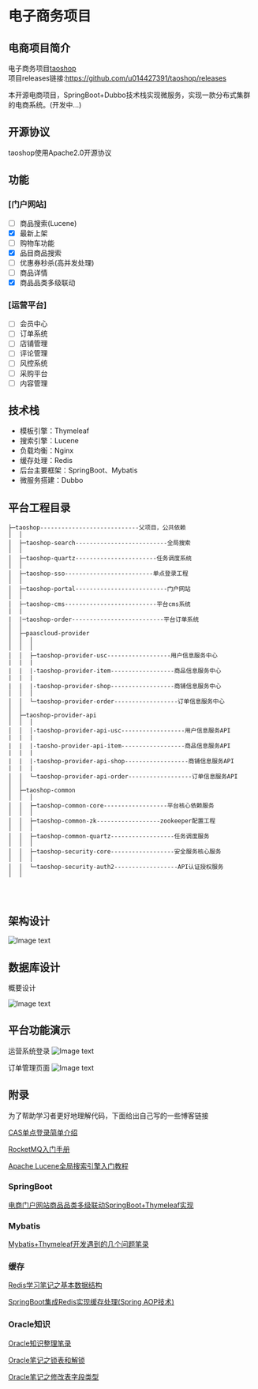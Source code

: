 # 电子商务项目
## 电商项目简介
电子商务项目[taoshop](https://github.com/u014427391/taoshop)</br>
项目releases链接:https://github.com/u014427391/taoshop/releases

本开源电商项目，SpringBoot+Dubbo技术栈实现微服务，实现一款分布式集群的电商系统。(开发中...)

## 开源协议
taoshop使用Apache2.0开源协议

## 功能
### [门户网站]
- [ ] 商品搜索(Lucene)
- [x] 最新上架
- [ ] 购物车功能
- [x] 品目商品搜索
- [ ] 优惠券秒杀(高并发处理)
- [ ] 商品详情
- [x] 商品品类多级联动

### [运营平台]
- [ ] 会员中心
- [ ] 订单系统
- [ ] 店铺管理
- [ ] 评论管理
- [ ] 风控系统
- [ ] 采购平台
- [ ] 内容管理

## 技术栈
* 模板引擎：Thymeleaf
* 搜索引擎：Lucene
* 负载均衡：Nginx
* 缓存处理：Redis
* 后台主要框架：SpringBoot、Mybatis
* 微服务搭建：Dubbo
## 平台工程目录


```
├─taoshop----------------------------父项目，公共依赖
│  │
│  ├─taoshop-search--------------------------全局搜索
│  │
│  ├─taoshop-quartz-----------------------任务调度系统
│  │
│  ├─taoshop-sso-------------------------单点登录工程
│  │
│  ├─taoshop-portal--------------------------门户网站
│  │
│  ├─taoshop-cms--------------------------平台cms系统
|  |
|  |─taoshop-order--------------------------平台订单系统
│  │
│  ├─paascloud-provider
│  │  │
│  │  │
│  │  ├─taoshop-provider-usc------------------用户信息服务中心
|  |  |
|  |  |-taoshop-provider-item------------------商品信息服务中心
|  |  |
|  |  |-taoshop-provider-shop------------------商铺信息服务中心
│  │  │
│  │  └─taoshop-provider-order------------------订单信息服务中心
│  │
│  ├─taoshop-provider-api
│  │  │
│  │  │-taoshop-provider-api-usc------------------用户信息服务API
|  |  |
|  |  |-taosho-provider-api-item------------------商品信息服务API
|  |  |
|  |  |-taoshop-provider-api-shop------------------商铺信息服务API
|  |  |
│  │  └─taoshop-provider-api-order------------------订单信息服务API
│  │
│  ├─taoshop-common
│  │  │
│  │  ├─taoshop-common-core------------------平台核心依赖服务
│  │  │
│  │  ├─taoshop-common-zk------------------zookeeper配置工程
│  │  │
│  │  ├─taoshop-common-quartz------------------任务调度服务
│  │  │
│  │  ├─taoshop-security-core------------------安全服务核心服务
│  │  │
│  │  └─taoshop-security-auth2------------------API认证授权服务
│  │




```



## 架构设计

![Image text](https://github.com/u014427391/taoshop/raw/master/screenshot/架构图20180409.png)

## 数据库设计
概要设计

![Image text](https://github.com/u014427391/taoshop/raw/master/screenshot/数据库设计.png)

## 平台功能演示


运营系统登录
![Image text](https://github.com/u014427391/taoshop/raw/master/screenshot/运营平台登录.png)


订单管理页面
![Image text](https://github.com/u014427391/taoshop/raw/master/screenshot/订单管理.png)


## 附录
为了帮助学习者更好地理解代码，下面给出自己写的一些博客链接

[CAS单点登录简单介绍](https://blog.csdn.net/u014427391/article/details/82083995)

[RocketMQ入门手册](https://blog.csdn.net/u014427391/article/details/79914331)

[Apache Lucene全局搜索引擎入门教程](https://blog.csdn.net/u014427391/article/details/80006401)

### SpringBoot
[电商门户网站商品品类多级联动SpringBoot+Thymeleaf实现](https://blog.csdn.net/u014427391/article/details/83685901)

### Mybatis
[Mybatis+Thymeleaf开发遇到的几个问题笔录](https://blog.csdn.net/u014427391/article/details/83686014)

### 缓存
[Redis学习笔记之基本数据结构](https://blog.csdn.net/u014427391/article/details/82860694)

[SpringBoot集成Redis实现缓存处理(Spring AOP技术)](http://blog.csdn.net/u014427391/article/details/78799623)


### Oracle知识
[Oracle知识整理笔录](https://blog.csdn.net/u014427391/article/details/82317376)

[Oracle笔记之锁表和解锁](https://blog.csdn.net/u014427391/article/details/83046148)

[Oracle笔记之修改表字段类型](https://blog.csdn.net/u014427391/article/details/83046006)

